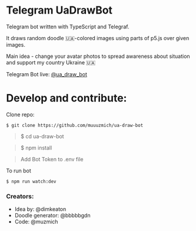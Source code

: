 # Telegram UaDrawBot

Telegram bot written with TypeScript and Telegraf.

It draws random doodle 🇺🇦-colored images using parts of p5.js over given images.

Main idea - change your avatar photos to spread awareness about situation and support my country Ukraine 🇺🇦

Telegram Bot live: [@ua_draw_bot](https://t.me/ua_draw_bot)

# Develop and contribute:

Clone repo:

    $ git clone https://github.com/muuuzmich/ua-draw-bot

> $ cd ua-draw-bot

> $ npm install

> Add Bot Token to .env file

To run bot

    $ npm run watch:dev

### Creators:

- Idea by: @dimkeaton
- Doodle generator: @bbbbbgdn
- Code: @muzmich
